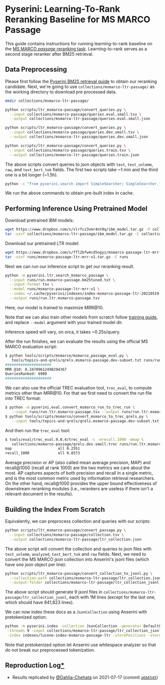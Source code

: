 # Pyserini: Learning-To-Rank Reranking Baseline for MS MARCO Passage

This guide contains instructions for running learning-to-rank baseline on the [MS MARCO *passage* reranking task](https://microsoft.github.io/msmarco/).
Learning-to-rank serves as a second stage reranker after BM25 retrieval.

## Data Preprocessing

Please first follow the [Pyserini BM25 retrieval guide](experiments-msmarco-passage.md) to obtain our reranking candidate.
Next, we're going to use `collections/msmarco-ltr-passage/` as the working directory to download pre processed data.

```bash
mkdir collections/msmarco-ltr-passage/

python scripts/ltr_msmarco-passage/convert_queries.py \
  --input collections/msmarco-passage/queries.eval.small.tsv \
  --output collections/msmarco-ltr-passage/queries.eval.small.json 

python scripts/ltr_msmarco-passage/convert_queries.py \
  --input collections/msmarco-passage/queries.dev.small.tsv \
  --output collections/msmarco-ltr-passage/queries.dev.small.json

python scripts/ltr_msmarco-passage/convert_queries.py \
  --input collections/msmarco-passage/queries.train.tsv \
  --output collections/msmarco-ltr-passage/queries.train.json
```

The above scripts convert queries to json objects with `text`, `text_unlemm`, `raw`, and `text_bert_tok` fields.
The first two scripts take ~1 min and the third one is a bit longer (~1.5h).

```bash
python -c "from pyserini.search import SimpleSearcher; SimpleSearcher.from_prebuilt_index('msmarco-passage-ltr')"
```

We run the above commands to obtain pre-built index in cache.

## Performing Inference Using Pretrained Model

Download pretrained IBM models:

```bash
wget https://www.dropbox.com/s/vlrfcz3vmr4nt0q/ibm_model.tar.gz -P collections/msmarco-ltr-passage/
tar -xzvf collections/msmarco-ltr-passage/ibm_model.tar.gz -C collections/msmarco-ltr-passage/
```

Download our pretrained LTR model:

```bash
wget https://www.dropbox.com/s/ffl2bfw4cd5ngyz/msmarco-passage-ltr-mrr-v1.tar.gz -P runs/
tar -xzvf runs/msmarco-passage-ltr-mrr-v1.tar.gz -C runs
```

Next we can run our inference script to get our reranking result.

```bash
python -m pyserini.ltr.search_msmarco_passage \
  --input runs/run.msmarco-passage.bm25tuned.txt \
  --input-format tsv \
  --model runs/msmarco-passage-ltr-mrr-v1 \
  --index ~/.cache/pyserini/indexes/index-msmarco-passage-ltr-20210519-e25e33f.a5de642c268ac1ed5892c069bdc29ae3 \
  --output runs/run.ltr.msmarco-passage.tsv 
```

Here, our model is trained to maximize MRR@10. 

Note that we can also train other models from scratch follow [training guide](experiments-ltr-msmarco-passage-training.md), and replace `--model` argument with your trained model dir.

Inference speed will vary, on orca, it takes ~0.25s/query.

After the run finishes, we can evaluate the results using the official MS MARCO evaluation script:


```bash
$ python tools/scripts/msmarco/msmarco_passage_eval.py \
   tools/topics-and-qrels/qrels.msmarco-passage.dev-subset.txt runs/run.ltr.msmarco-passage.tsv
#####################
MRR @10: 0.24709612498294367
QueriesRanked: 6980
#####################
```

We can also use the official TREC evaluation tool, `trec_eval`, to compute metrics other than MRR@10.
For that we first need to convert the run file into TREC format:

```bash
$ python -m pyserini.eval.convert_msmarco_run_to_trec_run \
   --input runs/run.ltr.msmarco-passage.tsv --output runs/run.ltr.msmarco-passage.trec
$ python tools/scripts/msmarco/convert_msmarco_to_trec_qrels.py \
   --input tools/topics-and-qrels/qrels.msmarco-passage.dev-subset.txt --output collections/msmarco-passage/qrels.dev.small.trec
```

And then run the `trec_eval` tool:

```bash
$ tools/eval/trec_eval.9.0.4/trec_eval -c -mrecall.1000 -mmap \
   collections/msmarco-passage/qrels.dev.small.trec runs/run.ltr.msmarco-passage.trec
map                   	all	0.2551
recall_1000           	all	0.8573       	
```

Average precision or AP (also called mean average precision, MAP) and recall@1000 (recall at rank 1000) are the two metrics we care about the most.
AP captures aspects of both precision and recall in a single metric, and is the most common metric used by information retrieval researchers.
On the other hand, recall@1000 provides the upper bound effectiveness of downstream reranking modules (i.e., rerankers are useless if there isn't a relevant document in the results).

## Building the Index From Scratch

Equivalently, we can preprocess collection and queries with our scripts:

```bash
python scripts/ltr_msmarco-passage/convert_passage.py \
  --input collections/msmarco-passage/collection.tsv \
  --output collections/msmarco-ltr-passage/ltr_collection.json 
```

The above script will convert the collection and queries to json files with `text_unlemm`, `analyzed`, `text_bert_tok` and `raw` fields.
Next, we need to convert the MS MARCO json collection into Anserini's jsonl files (which have one json object per line):

```bash
python scripts/ltr_msmarco-passage/convert_collection_to_jsonl.py \
  --collection-path collections/msmarco-ltr-passage/ltr_collection.json \
  --output-folder collections/msmarco-ltr-passage/ltr_collection_jsonl 
```
The above script should generate 9 jsonl files in `collections/msmarco-ltr-passage/ltr_collection_jsonl`, each with 1M lines (except for the last one, which should have 841,823 lines).

We can now index these docs as a `JsonCollection` using Anserini with pretokenized option:

```bash
python -m pyserini.index -collection JsonCollection -generator DefaultLuceneDocumentGenerator \
 -threads 9 -input collections/msmarco-ltr-passage/ltr_collection_jsonl  \
 -index indexes/lucene-index-msmarco-passage-ltr -storePositions -storeDocvectors -storeRaw -pretokenized
```

Note that pretokenized option let Anserini use whitespace analyzer so that do not break our preprocessed tokenization.

## Reproduction Log[*](reproducibility.md)
+ Results replicated by [@Dahlia-Chehata](https://github.com/Dahlia-Chehata) on 2021-07-17 (commit [`a6b6545`](https://github.com/castorini/pyserini/commit/a6b6545c0133c03d50d5c33fb2fea7c527de04bb))
